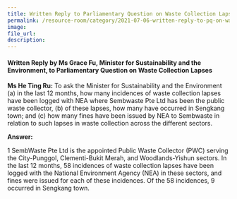 ```yaml
---  
title: Written Reply to Parliamentary Question on Waste Collection Lapses by Ms Grace Fu, Minister for Sustainability and the Environment  
permalink: /resource-room/category/2021-07-06-written-reply-to-pq-on-waste-collection-lapses/  
image:  
file_url:  
description:  
---  
```


#### Written Reply by Ms Grace Fu, Minister for Sustainability and the Environment, to Parliamentary Question on Waste Collection Lapses 

**Ms He Ting Ru:** To ask the Minister for Sustainability and the Environment (a) in the last 12 months, how many incidences of waste collection lapses have been logged with NEA where Sembwaste Pte Ltd has been the public waste collector, (b) of these lapses, how many have occurred in Sengkang town; and (c) how many fines have been issued by NEA to Sembwaste in relation to such lapses in waste collection across the different sectors.

**Answer:**

1 SembWaste Pte Ltd is the appointed Public Waste Collector (PWC) serving the City-Punggol, Clementi-Bukit Merah, and Woodlands-Yishun sectors. In the last 12 months, 58 incidences of waste collection lapses have been logged with the National Environment Agency (NEA) in these sectors, and fines were issued for each of these incidences. Of the 58 incidences, 9 occurred in Sengkang town.  
